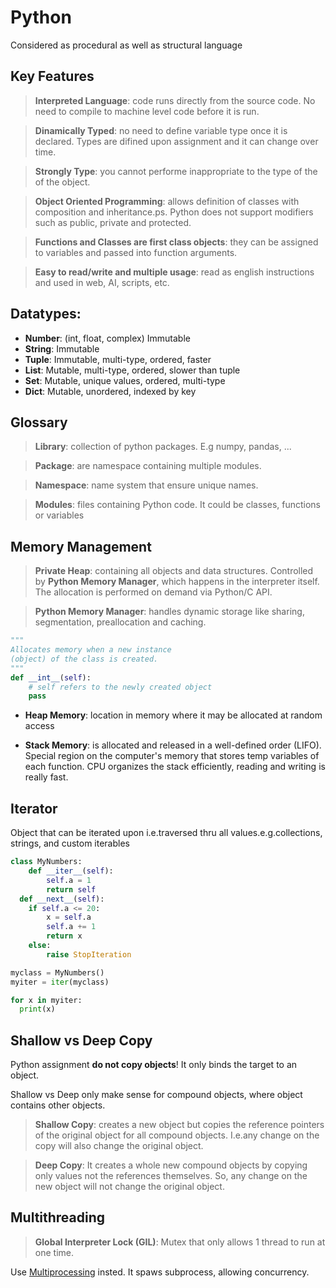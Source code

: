 # Python

Considered as procedural as well as structural language

## Key Features

> **Interpreted Language**: code runs directly from the source code. No need to compile to machine level code before it is run.

> **Dinamically Typed**: no need to define variable type once it is declared. Types are difined upon assignment and it can change over time.

> **Strongly Type**: you cannot performe inappropriate to the type of the of the object.

> **Object Oriented Programming**: allows definition of classes with composition and inheritance.ps. Python does not support modifiers such as public, private and protected.

> **Functions and Classes are first class objects**: they can be assigned to variables and passed into function arguments.

> **Easy to read/write and multiple usage**: read as english instructions and used in web, AI, scripts, etc.

## Datatypes:

* **Number**: (int, float, complex) Immutable
* **String**: Immutable
* **Tuple**: Immutable, multi-type, ordered,  faster
* **List**: Mutable, multi-type, ordered, slower than tuple
* **Set**: Mutable, unique values, ordered, multi-type
* **Dict**: Mutable, unordered, indexed by key

## Glossary

> **Library**: collection of python packages. E.g numpy, pandas, ...

> **Package**: are namespace containing multiple modules.

> **Namespace**: name system that ensure unique names.

> **Modules**: files containing Python code. It could be classes, functions or variables

## Memory Management

> **Private Heap**: containing all objects and data structures. Controlled by **Python Memory Manager**, which happens in the interpreter itself. The allocation is performed on demand via Python/C API.

> **Python Memory Manager**: handles dynamic storage like sharing, segmentation, preallocation and caching.

``` python
"""
Allocates memory when a new instance 
(object) of the class is created.
"""
def __int__(self):
    # self refers to the newly created object
    pass
```

* **Heap Memory**: location in memory where it may be allocated at random access

* **Stack Memory**: is allocated and released in a well-defined order (LIFO). Special region on the computer's memory that stores temp variables of each function. CPU organizes the stack efficiently, reading and writing is really fast.

## Iterator

Object that can be iterated upon i.e.traversed thru all values.e.g.collections, strings, and custom iterables

``` python
class MyNumbers:
    def __iter__(self):
        self.a = 1
        return self
  def __next__(self):
    if self.a <= 20:
        x = self.a
        self.a += 1
        return x
    else:
        raise StopIteration

myclass = MyNumbers()
myiter = iter(myclass)

for x in myiter:
  print(x)
```

## Shallow vs Deep Copy

Python assignment **do not copy objects**! It only binds the target to an object.

Shallow vs Deep only make sense for compound objects, where object contains other objects.

> **Shallow Copy**: creates a new object but copies the reference pointers of the original object for all compound objects. I.e.any change on the copy will also change the original object.

> **Deep Copy**: It creates a whole new compound objects by copying only values not the references themselves. So, any change on the new object will not change the original object.

## Multithreading

> **Global Interpreter Lock (GIL)**: Mutex that only allows 1 thread to run at one time.

Use [Multiprocessing](https://docs.python.org/2/library/multiprocessing.html) insted. It spaws subprocess, allowing concurrency.

